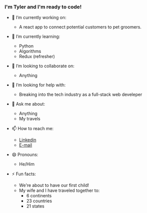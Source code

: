### I'm Tyler and I'm ready to code!

- 🔭 I’m currently working on: 
  - A react app to connect potential customers to pet groomers.

- 🌱 I’m currently learning:
  - Python
  - Algorithms
  - Redux (refresher)

- 👯 I’m looking to collaborate on:
  - Anything

- 🤔 I’m looking for help with:
  - Breaking into the tech industry as a full-stack web develeper

- 💬 Ask me about:
  - Anything
  - My travels

- 📫 How to reach me:
  - [Linkedin](https://www.linkedin.com/in/tyler-alsop)
  - [E-mail](mailto:dev.tyleralsop@gmail.com)

- 😄 Pronouns:
  - He/Him

- ⚡ Fun facts:
  - We're about to have our first child!
  - My wife and I have traveled together to:
      -  6 continents
      - 23 countries
      - 21 states
